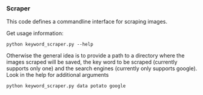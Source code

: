 ### Scraper

This code defines a commandline interface for scraping images.

Get usage information:
```
python keyword_scraper.py --help
```
Otherwise the general idea is to provide a path to a directory where the images
scraped will be saved, the key word to be scraped (currently supports only one)
and the search engines (currently only supports google). Look in the help for 
additional arguments
```
python keyword_scraper.py data potato google
```

